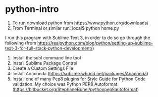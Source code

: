 # python-intro
1. To run download python from https://www.python.org/downloads/
2. From Terminal or similar run:
	local$ python home.py


I run this program with Sublime Text 3, in order to do so go through the following
(from https://realpython.com/blog/python/setting-up-sublime-text-3-for-full-stack-python-development/)

1. Install the subl command line tool
2. Install Sublime Package Control
3. Create a Custom Settings File
4. Install Anaconda (https://sublime.wbond.net/packages/Anaconda)
5. Install one of many Pep8 plugins for Style Guide for Python Code validation.
   My choice was Python PEP8 Autoformat (https://bitbucket.org/StephaneBunel/pythonpep8autoformat)